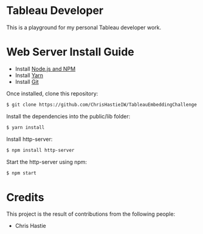 # Tableau Developer

This is a playground for my personal Tableau developer work.

# Web Server Install Guide

- Install [Node.js and NPM](https://nodejs.org/)
- Install [Yarn](https://yarnpkg.com/en/docs/install)
- Install [Git](https://git-scm.com/downloads)

Once installed, clone this repository:

```sh
$ git clone https://github.com/ChrisHastieIW/TableauEmbeddingChallenge.git
```

Install the dependencies into the public/lib folder:
```sh
$ yarn install
```

Install http-server:
```sh
$ npm install http-server
```

Start the http-server using npm:
```sh
$ npm start
```

# Credits

This project is the result of contributions from the following people:

- Chris Hastie
